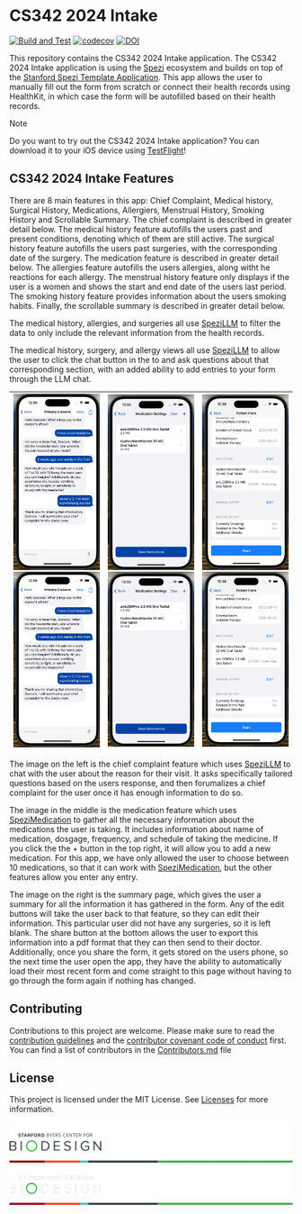 <!--

This source file is part of the Intake based on the Stanford Spezi Template Application project

SPDX-FileCopyrightText: 2023 Stanford University

SPDX-License-Identifier: MIT

-->

# CS342 2024 Intake

[![Build and Test](https://github.com/CS342/2024-Intake/actions/workflows/build-and-test.yml/badge.svg)](https://github.com/CS342/2024-Intake/actions/workflows/build-and-test.yml)
[![codecov](https://codecov.io/gh/CS342/2024-Intake/graph/badge.svg?token=4sfQqouZCe)](https://codecov.io/gh/CS342/2024-Intake)
[![DOI](https://zenodo.org/badge/DOI/10.5281/zenodo.10521599.svg)](https://doi.org/10.5281/zenodo.10521599)

This repository contains the CS342 2024 Intake application.
The CS342 2024 Intake application is using the [Spezi](https://github.com/StanfordSpezi/Spezi) ecosystem and builds on top of the [Stanford Spezi Template Application](https://github.com/StanfordSpezi/SpeziTemplateApplication). This app allows the user to manually fill out the form from scratch or connect their health records using HealthKit, in which case the form will be autofilled based on their health records.

> [!NOTE]  
> Do you want to try out the CS342 2024 Intake application? You can download it to your iOS device using [TestFlight](https://testflight.apple.com/join/Yp0Y24xT)!


## CS342 2024 Intake Features

There are 8 main features in this app: Chief Complaint, Medical history, Surgical History, Medications, Allergiers, Menstrual History, Smoking History and Scrollable Summary. The chief complaint is described in greater detail below. The medical history feature autofills the users past and present conditions, denoting which of them are still active. The surgical history feature autofills the users past surgeries, with the corresponding date of the surgery. The medication feature is described in greater detail below. The allergies feature autofills the users allergies, along witht he reactions for each allergy. The menstrual history feature only displays if the user is a women and shows the start and end date of the users last period. The smoking history feature provides information about the users smoking habits. Finally, the scrollable summary is described in greater detail below.

The medical history, allergies, and surgeries all use [SpeziLLM](https://github.com/StanfordSpezi/SpeziLLM) to filter the data to only include the relevant information from the health records.

The medical history, surgery, and allergy views all use [SpeziLLM](https://github.com/StanfordSpezi/SpeziLLM) to allow the user to click the chat button in the to and ask questions about that corresponding section, with an added ability to add entries to your form through the LLM chat.

|![Screenshot displaying the chief complaint view.](Intake/Resources/Screenshots/chiefComplaint.png#gh-light-mode-only) ![Screenshot displaying the chief complaint view.](Intake/Resources/Screenshots/chiefComplaint.png#gh-dark-mode-only)|![Screenshot displaying the medication view.](Intake/Resources/Screenshots/medication.png#gh-light-mode-only)![Screenshot displaying the medication view.](Intake/Resources/Screenshots/medication.png#gh-dark-mode-only)|![Screenshot displaying the summary view.](Intake/Resources/Screenshots/summary.png#gh-light-mode-only)![Screenshot displaying the summary view.](Intake/Resources/Screenshots/summary.png#gh-dark-mode-only)
|:--:|:--:|:--:|

The image on the left is the chief complaint feature which uses [SpeziLLM](https://github.com/StanfordSpezi/SpeziLLM) to chat with the user about the reason for their visit. It asks specifically tailored questions based on the users response, and then forumalizes a chief complaint for the user once it has enough information to do so.

The image in the middle is the medication feature which uses [SpeziMedication](https://github.com/StanfordSpezi/SpeziMedication) to gather all the necessary information about the medications the user is taking. It includes information about name of medication, dosgage, frequency, and schedule of taking the medicine. If you click the the + button in the top right, it will allow you to add a new medication. For this app, we have only allowed the user to choose between 10 medications, so that it can work with [SpeziMedication](https://github.com/StanfordSpezi/SpeziMedication), but the other features allow you enter any entry. 

The image on the right is the summary page, which gives the user a summary for all the information it has gathered in the form. Any of the edit buttons will take the user back to that feature, so they can edit their information. This particular user did not have any surgeries, so it is left blank. The share button at the bottom allows the user to export this information into a pdf format that they can then send to their doctor. Additionally, once you share the form, it gets stored on the users phone, so the next time the user open the app, they have the ability to automatically load their most recent form and come straight to this page without having to go through the form again if nothing has changed.


## Contributing

Contributions to this project are welcome. Please make sure to read the [contribution guidelines](https://github.com/StanfordSpezi/.github/blob/main/CONTRIBUTING.md) and the [contributor covenant code of conduct](https://github.com/StanfordSpezi/.github/blob/main/CODE_OF_CONDUCT.md) first. You can find a list of contributors in the [Contributors.md](https://github.com/CS342/2024-Intake/blob/main/CONTRIBUTORS.md) file


## License

This project is licensed under the MIT License. See [Licenses](https://github.com/StanfordSpezi/SpeziOnboarding/tree/main/LICENSES) for more information.

![Spezi Footer](https://raw.githubusercontent.com/StanfordSpezi/.github/main/assets/FooterLight.png#gh-light-mode-only)
![Spezi Footer](https://raw.githubusercontent.com/StanfordSpezi/.github/main/assets/FooterDark.png#gh-dark-mode-only)
